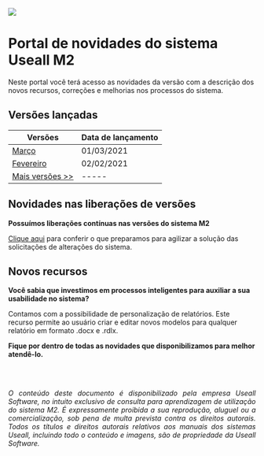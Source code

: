 
![](2.0/Img/evolucao-lancamento.gif)

# Portal de novidades do sistema Useall M2

Neste portal você terá acesso as novidades da versão com a descrição dos novos recursos, correções e melhorias nos processos do sistema. 

## Versões lançadas
|Versões  |Data de lançamento| 
|--------|------------------|
|[Março](~/2.0/versao_2021/mes03_21.md)                        |   01/03/2021|
|[Fevereiro](~/2.0/versao_2021/mes02_21.md)                    |   02/02/2021|
|[Mais versões >> ](~/2.0/historico_versoes.md)                | -----   | 


## Novidades nas liberações de versões

**Possuímos liberações contínuas nas versões do sistema M2**

[Clique aqui](~/2.0/Futuras_novidades/novas_evolucoes.md) para conferir o que preparamos para agilizar a solução das solicitações de alterações do sistema.


## Novos recursos

**Você sabia que investimos em processos inteligentes para auxiliar a sua usabilidade no sistema?**

Contamos com a possibilidade de personalização de relatórios. Este recurso permite ao usuário criar e editar novos modelos para qualquer relatório em formato .docx e .rdlx.

**Fique por dentro de todas as novidades que disponibilizamos para melhor atendê-lo.**  


<br><br>

<div font="5" align= "justify">

<i>O conteúdo deste documento é disponibilizado pela empresa Useall Software, no intuito exclusivo de consulta para aprendizagem de utilização do sistema M2. É expressamente proibida a sua reprodução, aluguel ou a comercialização, sob pena de multa prevista contra os direitos autorais. Todos os títulos e direitos autorais relativos aos manuais dos sistemas Useall, incluindo todo o conteúdo e imagens, são de propriedade da Useall Software.</i>

</div>

<!--_____________________________
## Evoluções previstas

Confira as evoluções que estamos trabalhando.

Para saber mais clique [aqui](~/2.0/Futuras_novidades/novas_evolucoes.md).

![](2.0/Img/evolucao-lancamento.gif) -->